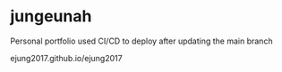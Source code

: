 # jungeunah
Personal portfolio
used CI/CD to deploy after updating the main branch 

ejung2017.github.io/ejung2017
